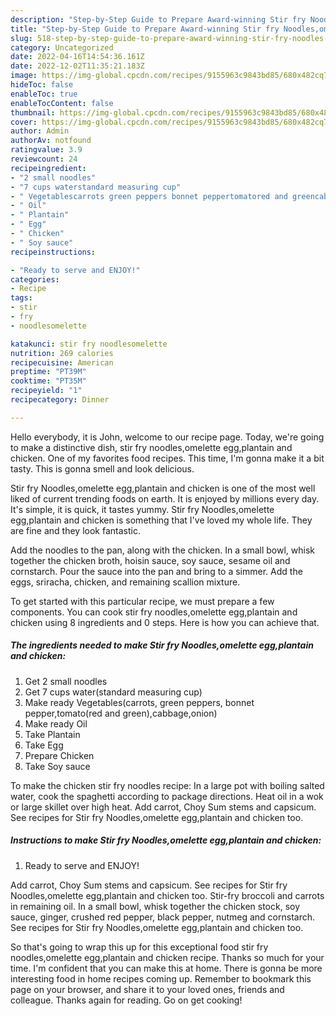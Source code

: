 ```yaml
---
description: "Step-by-Step Guide to Prepare Award-winning Stir fry Noodles,omelette egg,plantain and chicken"
title: "Step-by-Step Guide to Prepare Award-winning Stir fry Noodles,omelette egg,plantain and chicken"
slug: 518-step-by-step-guide-to-prepare-award-winning-stir-fry-noodles-omelette-egg-plantain-and-chicken
category: Uncategorized
date: 2022-04-16T14:54:36.161Z
date: 2022-12-02T11:35:21.183Z
image: https://img-global.cpcdn.com/recipes/9155963c9843bd85/680x482cq70/stir-fry-noodlesomelette-eggplantain-and-chicken-recipe-main-photo.jpg
hideToc: false
enableToc: true
enableTocContent: false
thumbnail: https://img-global.cpcdn.com/recipes/9155963c9843bd85/680x482cq70/stir-fry-noodlesomelette-eggplantain-and-chicken-recipe-main-photo.jpg
cover: https://img-global.cpcdn.com/recipes/9155963c9843bd85/680x482cq70/stir-fry-noodlesomelette-eggplantain-and-chicken-recipe-main-photo.jpg
author: Admin
authorAv: notfound
ratingvalue: 3.9
reviewcount: 24
recipeingredient:
- "2 small noodles"
- "7 cups waterstandard measuring cup"
- " Vegetablescarrots green peppers bonnet peppertomatored and greencabbageonion"
- " Oil"
- " Plantain"
- " Egg"
- " Chicken"
- " Soy sauce"
recipeinstructions:

- "Ready to serve and ENJOY!"
categories:
- Recipe
tags:
- stir
- fry
- noodlesomelette

katakunci: stir fry noodlesomelette 
nutrition: 269 calories
recipecuisine: American
preptime: "PT39M"
cooktime: "PT35M"
recipeyield: "1"
recipecategory: Dinner

---
```



Hello everybody, it is John, welcome to our recipe page. Today, we're going to make a distinctive dish, stir fry noodles,omelette egg,plantain and chicken. One of my favorites food recipes. This time, I'm gonna make it a bit tasty. This is gonna smell and look delicious.

Stir fry Noodles,omelette egg,plantain and chicken is one of the most well liked of current trending foods on earth. It is enjoyed by millions every day. It's simple, it is quick, it tastes yummy. Stir fry Noodles,omelette egg,plantain and chicken is something that I've loved my whole life. They are fine and they look fantastic.

Add the noodles to the pan, along with the chicken. In a small bowl, whisk together the chicken broth, hoisin sauce, soy sauce, sesame oil and cornstarch. Pour the sauce into the pan and bring to a simmer. Add the eggs, sriracha, chicken, and remaining scallion mixture.


To get started with this particular recipe, we must prepare a few components. You can cook stir fry noodles,omelette egg,plantain and chicken using 8 ingredients and 0 steps. Here is how you can achieve that.

<!--inarticleads1-->

##### The ingredients needed to make Stir fry Noodles,omelette egg,plantain and chicken:

1. Get 2 small noodles
1. Get 7 cups water(standard measuring cup)
1. Make ready  Vegetables(carrots, green peppers, bonnet pepper,tomato(red and green),cabbage,onion)
1. Make ready  Oil
1. Take  Plantain
1. Take  Egg
1. Prepare  Chicken
1. Take  Soy sauce


To make the chicken stir fry noodles recipe: In a large pot with boiling salted water, cook the spaghetti according to package directions. Heat oil in a wok or large skillet over high heat. Add carrot, Choy Sum stems and capsicum. See recipes for Stir fry Noodles,omelette egg,plantain and chicken too. 

<!--inarticleads2-->

##### Instructions to make Stir fry Noodles,omelette egg,plantain and chicken:


1. Ready to serve and ENJOY!

Add carrot, Choy Sum stems and capsicum. See recipes for Stir fry Noodles,omelette egg,plantain and chicken too. Stir-fry broccoli and carrots in remaining oil. In a small bowl, whisk together the chicken stock, soy sauce, ginger, crushed red pepper, black pepper, nutmeg and cornstarch. See recipes for Stir fry Noodles,omelette egg,plantain and chicken too. 

So that's going to wrap this up for this exceptional food stir fry noodles,omelette egg,plantain and chicken recipe. Thanks so much for your time. I'm confident that you can make this at home. There is gonna be more interesting food in home recipes coming up. Remember to bookmark this page on your browser, and share it to your loved ones, friends and colleague. Thanks again for reading. Go on get cooking!
